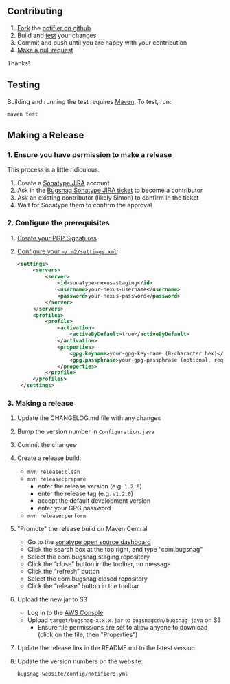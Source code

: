 ## Contributing

1. [Fork](https://help.github.com/articles/fork-a-repo) the [notifier on github](https://github.com/bugsnag/bugsnag-jav)
2. Build and [test](#testing) your changes
3. Commit and push until you are happy with your contribution
4. [Make a pull request](https://help.github.com/articles/using-pull-requests)

Thanks!

## Testing

Building and running the test requires [Maven](https://maven.apache.org). To
test, run:

```
maven test
```

## Making a Release

### 1. Ensure you have permission to make a release

This process is a little ridiculous.

1. Create a [Sonatype JIRA](https://issues.sonatype.org) account
2. Ask in the [Bugsnag Sonatype JIRA ticket](https://issues.sonatype.org/browse/OSSRH-5533) to become a contributor
3. Ask an existing contributor (likely Simon) to confirm in the ticket
4. Wait for Sonatype them to confirm the approval

### 2. Configure the prerequisites

1. [Create your PGP Signatures](http://central.sonatype.org/pages/working-with-pgp-signatures.html)
2. [Configure your `~/.m2/settings.xml`](http://central.sonatype.org/pages/apache-maven.html):

   ```xml
   <settings>
		<servers>
			<server>
				<id>sonatype-nexus-staging</id>
				<username>your-nexus-username</username>
				<password>your-nexus-password</password>
			</server>
		</servers>
		<profiles>
			<profile>
				<activation>
					<activeByDefault>true</activeByDefault>
				</activation>
				<properties>
					<gpg.keyname>your-gpg-key-name (8-character hex)</gpg.keyname>
					<gpg.passphrase>your-gpg-passphrase (optional, requires XML escaping)</gpg.passphrase>
				</properties>
			</profile>
		</profiles>
	</settings>
   ```

### 3. Making a release

1. Update the CHANGELOG.md file with any changes
2. Bump the version number in `Configuration.java`
3. Commit the changes
4. Create a release build:
   * `mvn release:clean`
   * `mvn release:prepare`
     - enter the release version (e.g. `1.2.0`)
     - enter the release tag (e.g. `v1.2.0`)
     - accept the default development version
     - enter your GPG password
   * `mvn release:perform`
5. "Promote" the release build on Maven Central
   * Go to the [sonatype open source dashboard](https://oss.sonatype.org/index.html#stagingRepositories)
   * Click the search box at the top right, and type “com.bugsnag”
   * Select the com.bugsnag staging repository
   * Click the “close” button in the toolbar, no message
   * Click the “refresh” button
   * Select the com.bugsnag closed repository
   * Click the “release” button in the toolbar
6. Upload the new jar to S3
   * Log in to the [AWS Console](https://bugsnag.signin.aws.amazon.com/console)
   * Upload `target/bugsnag-x.x.x.jar` to `bugsnagcdn/bugsnag-java` on S3
	 * Ensure file permissions are set to allow anyone to download (click on the
     file, then "Properties")
7. Update the release link in the README.md to the latest version
8. Update the version numbers on the website:

   ```
   bugsnag-website/config/notifiers.yml
   ```

